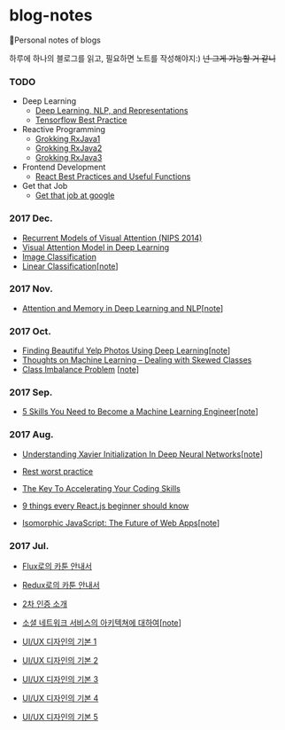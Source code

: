 # blog-notes

:notebook:Personal notes of blogs

하루에 하나의 블로그를 읽고, 필요하면 노트를 작성해야지:) ~~넌 그게 가능할 거 같니~~

### TODO

* Deep Learning
  * [Deep Learning, NLP, and Representations](http://colah.github.io/posts/2014-07-NLP-RNNs-Representations/)
  * [Tensorflow Best Practice](https://wookayin.github.io/TensorFlowKR-2017-talk-bestpractice/ko/#3)
* Reactive Programming
  * [Grokking RxJava1](http://blog.danlew.net/2014/09/15/grokking-rxjava-part-1/)
  * [Grokking RxJava2](http://blog.danlew.net/2014/09/22/grokking-rxjava-part-2/)
  * [Grokking RxJava3](http://blog.danlew.net/2014/09/30/grokking-rxjava-part-3/)
* Frontend Development
  * [React Best Practices and Useful Functions](https://medium.com/@nesbtesh/react-best-practices-a76fd0fbef21)
* Get that Job
  * [Get that job at google](http://steve-yegge.blogspot.kr/2008/03/get-that-job-at-google.html)




### 2017 Dec.

* [Recurrent Models of Visual Attention (NIPS 2014)](http://sanghyukchun.github.io/91/)
* [Visual Attention Model in Deep Learning](https://towardsdatascience.com/visual-attention-model-in-deep-learning-708813c2912c)
* [Image Classification](http://cs231n.github.io/classification/)
* [Linear Classification](http://cs231n.github.io/linear-classify/)[[note](notes/Linear_Classification.md)]




### 2017 Nov.

* [Attention and Memory in Deep Learning and NLP](http://www.wildml.com/2016/01/attention-and-memory-in-deep-learning-and-nlp/)[[note](notes/Attention_and_Memory.md)]




### 2017 Oct.

* [Finding Beautiful Yelp Photos Using Deep Learning](https://engineeringblog.yelp.com/2016/11/finding-beautiful-yelp-photos-using-deep-learning.html)[[note](/notes/Finding_Beautiful_Yelp_Photos_Using_Deep_Learning.md)]
* [Thoughts on Machine Learning – Dealing with Skewed Classes](https://florianhartl.com/thoughts-on-machine-learning-dealing-with-skewed-classes.html)
* [Class Imbalance Problem](http://www.chioka.in/class-imbalance-problem/) [[note](notes/Class_Imbalance_problem.md)]




### 2017 Sep.

* [5 Skills You Need to Become a Machine Learning Engineer](https://blog.udacity.com/2016/04/5-skills-you-need-to-become-a-machine-learning-engineer.html)[[note](notes/5_Skills_you_need_to_become_a_machine_learning_engineer.md)]




### 2017 Aug.

- [Understanding Xavier Initialization In Deep Neural Networks](https://prateekvjoshi.com/2016/03/29/understanding-xavier-initialization-in-deep-neural-networks/)[[note](notes/Understanding_Xavier_Initialization_In_deep_neural_networks.md)]


- [Rest worst practice](https://jacobian.org/writing/rest-worst-practices/)


- [The Key To Accelerating Your Coding Skills](http://blog.thefirehoseproject.com/posts/learn-to-code-and-be-self-reliant/)


- [9 things every React.js beginner should know](https://camjackson.net/post/9-things-every-reactjs-beginner-should-know)


- [Isomorphic JavaScript: The Future of Web Apps](https://medium.com/airbnb-engineering/isomorphic-javascript-the-future-of-web-apps-10882b7a2ebc)[[note](notes/Isomorphic_JavaScript.md)]




### 2017 Jul.

* [Flux로의 카툰 안내서](http://bestalign.github.io/2015/10/06/cartoon-guide-to-flux/)
* [Redux로의 카툰 안내서](http://bestalign.github.io/2015/10/26/cartoon-intro-to-redux/)
* [2차 인증 소개](http://d2.naver.com/helloworld/279640?utm_source=twitterfeed&utm_medium=twitter)


* [소셜 네트워크 서비스의 아키텍쳐에 대하여](http://d2.naver.com/helloworld/551588)[[note](notes/소셜_네트워크_서비스의_아키텍쳐에_대하여.md)]


* [UI/UX 디자인의 기본 1](http://www.fastcampus.co.kr/dgn_school_uds_blog_20161205/)


* [UI/UX 디자인의 기본 2](http://www.fastcampus.co.kr/dgn_school_uds_blog_20161212/)

- [UI/UX 디자인의 기본 3](http://www.fastcampus.co.kr/dgn_school_uds_blog_20161219/)


- [UI/UX 디자인의 기본 4](http://www.fastcampus.co.kr/dgn_school_uds_blog_20170102/)


- [UI/UX 디자인의 기본 5](http://www.fastcampus.co.kr/dgn_school_uds_blog_20170109/)
